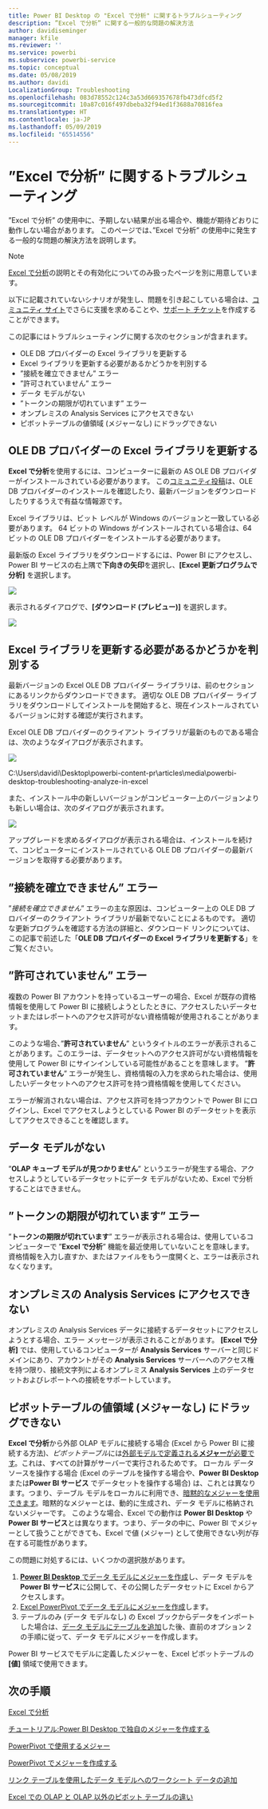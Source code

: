```yaml
---
title: Power BI Desktop の "Excel で分析" に関するトラブルシューティング
description: ”Excel で分析” に関する一般的な問題の解決方法
author: davidiseminger
manager: kfile
ms.reviewer: ''
ms.service: powerbi
ms.subservice: powerbi-service
ms.topic: conceptual
ms.date: 05/08/2019
ms.author: davidi
LocalizationGroup: Troubleshooting
ms.openlocfilehash: 083d78552c124c3a53d669357678fb473dfcd5f2
ms.sourcegitcommit: 10a87c016f497dbeba32f94ed1f3688a70816fea
ms.translationtype: HT
ms.contentlocale: ja-JP
ms.lasthandoff: 05/09/2019
ms.locfileid: "65514556"
---
```

# <a name="troubleshooting-analyze-in-excel"></a>”Excel で分析” に関するトラブルシューティング
”Excel で分析” の使用中に、予期しない結果が出る場合や、機能が期待どおりに動作しない場合があります。 このページでは、”Excel で分析” の使用中に発生する一般的な問題の解決方法を説明します。

> [!NOTE]
> [Excel で分析](service-analyze-in-excel.md)の説明とその有効化についてのみ扱ったページを別に用意しています。
> 
> 以下に記載されていないシナリオが発生し、問題を引き起こしている場合は、[コミュニティ サイト](http://community.powerbi.com/)でさらに支援を求めることや、[サポート チケット](https://powerbi.microsoft.com/support/)を作成することができます。
> 
> 

この記事にはトラブルシューティングに関する次のセクションが含まれます。

* OLE DB プロバイダーの Excel ライブラリを更新する
* Excel ライブラリを更新する必要があるかどうかを判別する
* ”接続を確立できません” エラー
* ”許可されていません” エラー
* データ モデルがない
* ”トークンの期限が切れています” エラー
* オンプレミスの Analysis Services にアクセスできない
* ピボットテーブルの値領域 (メジャーなし) にドラッグできない

## <a name="update-excel-libraries-for-the-ole-db-provider"></a>OLE DB プロバイダーの Excel ライブラリを更新する
**Excel で分析**を使用するには、コンピューターに最新の AS OLE DB プロバイダーがインストールされている必要があります。 この[コミュニティ投稿](http://community.powerbi.com/t5/Service/Analyze-in-Excel-Initialization-of-the-data-source-failed/m-p/30837#M8081)は、OLE DB プロバイダーのインストールを確認したり、最新バージョンをダウンロードしたりするうえで有益な情報源です。

Excel ライブラリは、ビット レベルが Windows のバージョンと一致している必要があります。 64 ビットの Windows がインストールされている場合は、64 ビットの OLE DB プロバイダーをインストールする必要があります。

最新版の Excel ライブラリをダウンロードするには、Power BI にアクセスし、Power BI サービスの右上隅で**下向きの矢印**を選択し、**[Excel 更新プログラムで分析]** を選択します。

![](media/desktop-troubleshooting-analyze-in-excel/tshoot-analyze-excel_1.png)

表示されるダイアログで、**[ダウンロード (プレビュー)]** を選択します。

![](media/desktop-troubleshooting-analyze-in-excel/tshoot-analyze-excel_2.png)

## <a name="determining-whether-you-need-to-update-your-excel-libraries"></a>Excel ライブラリを更新する必要があるかどうかを判別する
最新バージョンの Excel OLE DB プロバイダー ライブラリは、前のセクションにあるリンクからダウンロードできます。 適切な OLE DB プロバイダー ライブラリをダウンロードしてインストールを開始すると、現在インストールされているバージョンに対する確認が実行されます。

Excel OLE DB プロバイダーのクライアント ライブラリが最新のものである場合は、次のようなダイアログが表示されます。

![](media/desktop-troubleshooting-analyze-in-excel/troubleshoot-analyze-excel_3.png)

C:\Users\davidi\Desktop\powerbi-content-pr\articles\media\powerbi-desktop-troubleshooting-analyze-in-excel

また、インストール中の新しいバージョンがコンピューター上のバージョンよりも新しい場合は、次のダイアログが表示されます。

![](media/desktop-troubleshooting-analyze-in-excel/troubleshoot-analyze-excel_2.png)

アップグレードを求めるダイアログが表示される場合は、インストールを続けて、コンピューターにインストールされている OLE DB プロバイダーの最新バージョンを取得する必要があります。

## <a name="connection-cannot-be-made-error"></a>”接続を確立できません” エラー
”*接続を確立できません*” エラーの主な原因は、コンピューター上の OLE DB プロバイダーのクライアント ライブラリが最新でないことによるものです。 適切な更新プログラムを確認する方法の詳細と、ダウンロード リンクについては、この記事で前述した「**OLE DB プロバイダーの Excel ライブラリを更新する**」をご覧ください。

## <a name="forbidden-error"></a>”許可されていません” エラー
複数の Power BI アカウントを持っているユーザーの場合、Excel が既存の資格情報を使用して Power BI に接続しようとしたときに、アクセスしたいデータセットまたはレポートへのアクセス許可がない資格情報が使用されることがあります。

このような場合、”**許可されていません**” というタイトルのエラーが表示されることがあります。このエラーは、データセットへのアクセス許可がない資格情報を使用して Power BI にサインインしている可能性があることを意味します。 ”**許可されていません**” エラーが発生し、資格情報の入力を求められた場合は、使用したいデータセットへのアクセス許可を持つ資格情報を使用してください。

エラーが解消されない場合は、アクセス許可を持つアカウントで Power BI にログインし、Excel でアクセスしようとしている Power BI のデータセットを表示してアクセスできることを確認します。

## <a name="no-data-models"></a>データ モデルがない
”**OLAP キューブ モデルが見つかりません**” というエラーが発生する場合、アクセスしようとしているデータセットにデータ モデルがないため、Excel で分析することはできません。

## <a name="token-expired-error"></a>”トークンの期限が切れています” エラー
”**トークンの期限が切れています**” エラーが表示される場合は、使用しているコンピューターで ”**Excel で分析**” 機能を最近使用していないことを意味します。 資格情報を入力し直すか、またはファイルをもう一度開くと、エラーは表示されなくなります。

## <a name="unable-to-access-on-premises-analysis-services"></a>オンプレミスの Analysis Services にアクセスできない
オンプレミスの Analysis Services データに接続するデータセットにアクセスしようとする場合、エラー メッセージが表示されることがあります。 **[Excel で分析]** では、使用しているコンピューターが **Analysis Services** サーバーと同じドメインにあり、アカウントがその **Analysis Services** サーバーへのアクセス権を持つ限り、接続文字列によるオンプレミス **Analysis Services** 上のデータセットおよびレポートへの接続をサポートしています。

## <a name="cant-drag-anything-to-the-pivottable-values-area-no-measures"></a>ピボットテーブルの値領域 (メジャーなし) にドラッグできない
**Excel で分析**から外部 OLAP モデルに接続する場合 (Excel から Power BI に接続する方法)、*ピボットテーブル*には[外部モデルで定義される**メジャー**が必要です](https://support.microsoft.com/kb/234700)。これは、すべての計算がサーバーで実行されるためです。 ローカル データ ソースを操作する場合 (Excel のテーブルを操作する場合や、**Power BI Desktop** または**Power BI サービス** でデータセットを操作する場合) は、これとは異なります。つまり、テーブル モデルをローカルに利用でき、[暗黙的なメジャーを使用できます](https://msdn.microsoft.com/library/gg399077.aspx)。暗黙的なメジャーとは、動的に生成され、データ モデルに格納されないメジャーです。 このような場合、Excel での動作は **Power BI Desktop** や **Power BI サービス**とは異なります。つまり、データの中に、Power BI でメジャーとして扱うことができても、Excel で値 (メジャー) として使用できない列が存在する可能性があります。

この問題に対処するには、いくつかの選択肢があります。

1. [**Power BI Desktop** でデータ モデルにメジャーを作成](desktop-tutorial-create-measures.md)し、データ モデルを **Power BI サービス**に公開して、その公開したデータセットに Excel からアクセスします。
2. [Excel PowerPivot でデータ モデルにメジャーを作成](https://support.office.com/article/Create-a-Measure-in-Power-Pivot-d3cc1495-b4e5-48e7-ba98-163022a71198)します。
3. テーブルのみ (データ モデルなし) の Excel ブックからデータをインポートした場合は、[データ モデルにテーブルを追加](https://support.office.com/article/Add-worksheet-data-to-a-Data-Model-using-a-linked-table-d3665fc3-99b0-479d-ba09-a37640f5be42)した後、直前のオプション 2 の手順に従って、データ モデルにメジャーを作成します。

Power BI サービスでモデルに定義したメジャーを、Excel ピボットテーブルの **[値]** 領域で使用できます。

## <a name="next-steps"></a>次の手順
[Excel で分析](service-analyze-in-excel.md)

[チュートリアル:Power BI Desktop で独自のメジャーを作成する](desktop-tutorial-create-measures.md)

[PowerPivot で使用するメジャー](https://msdn.microsoft.com/library/gg399077.aspx)

[PowerPivot でメジャーを作成する](https://support.office.com/article/Create-a-Measure-in-Power-Pivot-d3cc1495-b4e5-48e7-ba98-163022a71198)

[リンク テーブルを使用したデータ モデルへのワークシート データの追加](https://support.office.com/article/Add-worksheet-data-to-a-Data-Model-using-a-linked-table-d3665fc3-99b0-479d-ba09-a37640f5be42)

[Excel での OLAP と OLAP 以外のピボット テーブルの違い](https://support.microsoft.com/kb/234700)

